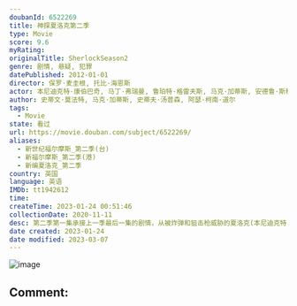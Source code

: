 ```yaml
---
doubanId: 6522269
title: 神探夏洛克第二季
type: Movie
score: 9.6
myRating: 
originalTitle: SherlockSeason2
genre: 剧情, 悬疑, 犯罪
datePublished: 2012-01-01
director: 保罗·麦圭根, 托比·海恩斯
actor: 本尼迪克特·康伯巴奇, 马丁·弗瑞曼, 鲁珀特·格雷夫斯, 马克·加蒂斯, 安德鲁·斯科特, 尤娜·斯塔布斯, 露易丝·布瑞丽, 劳拉·普沃, 凯瑟琳·帕金森, 拉塞尔·托维, 阿米莉亚·布摩, 伊恩·哈拉德, 丹尼·韦伯, 奥娜·卓别林, 安德鲁·哈维尔, 托德·博伊斯, 理查德·坎宁汉姆, 卢克·纽伯里, 罗莎琳德·霍尔斯特德, 彼得·佩德罗, 霍纳·妮芙茜, 汤玛欣·蓝德, 利萨·麦克阿里斯特, 福田知盛, 乔纳森·阿里斯, 托尼·威, 雯叶特·罗宾逊, 悉德妮·韦德, 道格拉斯·威尔默, 坦娅·穆迪, 凯文·特诺
author: 史蒂文·莫法特, 马克·加蒂斯, 史蒂夫·汤普森, 阿瑟·柯南·道尔
tags:
  - Movie
state: 看过
url: https://movie.douban.com/subject/6522269/
aliases:
  - 新世纪福尔摩斯_第二季(台)
  - 新福尔摩斯_第二季(港)
  - 新编夏洛克_第二季
country: 英国
language: 英语
IMDb: tt1942612
time: 
createTime: 2023-01-24 00:51:46
collectionDate: 2020-11-11
desc: 第二季第一集承接上一季最后一集的剧情，从被炸弹和狙击枪威胁的夏洛克(本尼迪克特·康伯巴奇BenedictCumberbatch饰)和华生（马丁·弗瑞曼MartinFreeman饰）和莫里亚...
date created: 2023-01-24
date modified: 2023-03-07
---
```


![image](p2153367599.jpg)

Comment:
---
